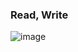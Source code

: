 ### Read, Write
![image](https://github.com/user-attachments/assets/355c7ac5-43c4-44c7-8d63-e7dad1ebf0a3)
